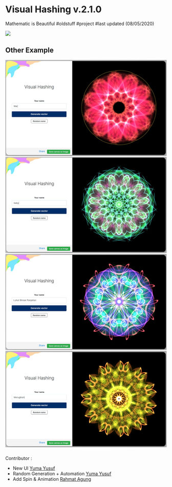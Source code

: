 # Visual Hashing v.2.1.0
Mathematic is Beautiful #oldstuff #project #last updated (08/05/2020)

<img src="Cover.JPG">

## Other Example
<img src="assets/War.JPG" width=700>  
<img src="assets/Baby.JPG" width=700>  
<img src="assets/Luhut.JPG" width=700>  
<img src="assets/Merugikan.JPG" width=700>  

###
Contributor : 
+ New UI [Yuma Yusuf](https://github.com/yumavol)
+ Random Generation + Automation [Yuma Yusuf](https://github.com/yumavol)
+ Add Spin & Animation [Rahmat Agung ](https://github.com/rahmatagungj)
